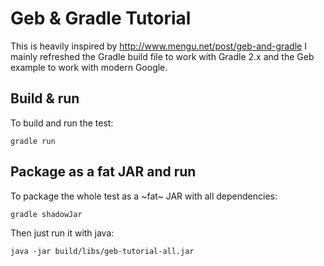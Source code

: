 # Geb & Gradle Tutorial

This is heavily inspired by http://www.mengu.net/post/geb-and-gradle
I mainly refreshed the Gradle build file to work with Gradle 2.x and the
Geb example to work with modern Google.

## Build & run

To build and run the test:

    gradle run

## Package as a fat JAR and run

To package the whole test as a ~fat~ JAR with all dependencies:

    gradle shadowJar

Then just run it with java:

    java -jar build/libs/geb-tutorial-all.jar
